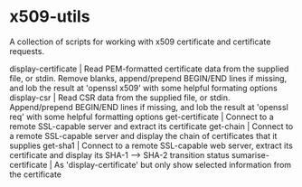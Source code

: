 # x509-utils

A collection of scripts for working with x509 certificate and certificate requests.

display-certificate   | Read PEM-formatted certificate data from the supplied file, or stdin. Remove blanks, append/prepend BEGIN/END lines if missing, and lob the result at 'openssl x509' with some helpful formating options
display-csr           | Read CSR data from the supplied file, or stdin. Append/prepend BEGIN/END lines if missing, and lob the result at 'openssl req' with some helpful formatting options
get-certificate       | Connect to a remote SSL-capable server and extract its certificate 
get-chain             | Connect to a remote SSL-capable server and display the chain of certificates that it supplies
get-sha1              | Connect to a remote SSL-capable web server, extract its certificate and display its SHA-1 --> SHA-2 transition status
sumarise-certificate  | As 'display-certificate' but only show selected information from the certificate



